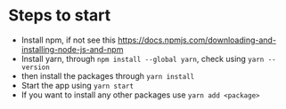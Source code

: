 # Steps to start
   - Install npm, if not see this https://docs.npmjs.com/downloading-and-installing-node-js-and-npm
   - Install yarn, through `npm install --global yarn`, check using `yarn --version`
   - then install the packages through `yarn install` 
   - Start the app using `yarn start`
   - If you want to install any other packages use `yarn add <package>`

